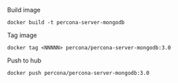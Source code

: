 
Build image

  `docker build -t percona-server-mongodb`

Tag image
  
  `docker tag <NNNNN> percona/percona-server-mongodb:3.0`

Push to hub

  `docker push percona/percona-server-mongodb:3.0`
